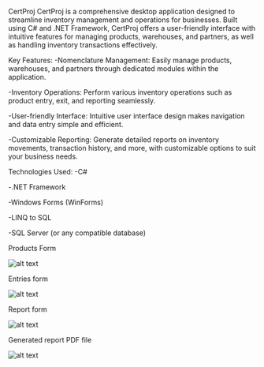 CertProj
CertProj is a comprehensive desktop application designed to streamline inventory management and operations for businesses. Built using C# and .NET Framework, CertProj offers a user-friendly interface with intuitive features for managing products, warehouses, and partners, as well as handling inventory transactions effectively.

Key Features:
 -Nomenclature Management: Easily manage products, warehouses, and partners through dedicated modules within the application.

 -Inventory Operations: Perform various inventory operations such as product entry, exit, and reporting seamlessly.

 -User-friendly Interface: Intuitive user interface design makes navigation and data entry simple and efficient.

 -Customizable Reporting: Generate detailed reports on inventory movements, transaction history, and more, with customizable options to suit your business needs.


Technologies Used:
 -C#

 -.NET Framework

 -Windows Forms (WinForms)

 -LINQ to SQL

 -SQL Server (or any compatible database)




Products Form


![alt text](https://i.imgur.com/3ZXAtFa.png)

Entries form


![alt text](https://i.imgur.com/7nJpD7w.png)

Report form


![alt text](https://i.imgur.com/oIrCS6g.png)

Generated report PDF file


![alt text](https://i.imgur.com/lyu576H.png)


